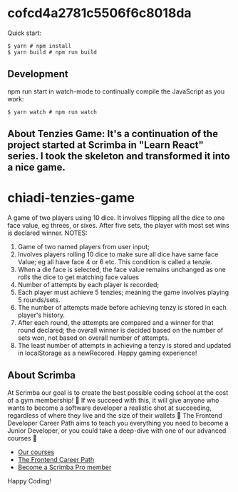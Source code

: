 # cofcd4a2781c5506f6c8018da

Quick start:

```
$ yarn # npm install
$ yarn build # npm run build
````

## Development

npm run start in watch-mode to continually compile the JavaScript as you work:

```
$ yarn watch # npm run watch
```
## About Tenzies Game: It's a continuation of the project started at Scrimba in "Learn React" series. I took the skeleton and transformed it into a nice game.
# chiadi-tenzies-game
A game of two players using 10 dice. It involves flipping all the dice to one face value, eg threes, or sixes. After five sets, the player with most set wins is declared winner.
NOTES:
1. Game of two named players from user input;
2. Involves players rolling 10 dice to make sure all dice have same face Value; eg all have face 4 or 6 etc. This condition is called a tenzie.
3. When a die face is selected, the face value remains unchanged as one rolls the dice to get matching face values
4. Number of attempts by each player is recorded;
5. Each player must achieve 5 tenzies; meaning the game involves playing 5 rounds/sets.
6. The number of attempts made before achieving tenzy is stored in each player's history.
7. After each round, the attempts are compared and a winner for that round declared; the overall winner is decided based on the number of sets won, not based on overall number of attempts.
8. The least number of attempts in achieving a tenzy is stored and updated in localStorage as a newRecored.
Happy gaming experience!

## About Scrimba

At Scrimba our goal is to create the best possible coding school at the cost of a gym membership! 💜
If we succeed with this, it will give anyone who wants to become a software developer a realistic shot at succeeding, regardless of where they live and the size of their wallets 🎉
The Frontend Developer Career Path aims to teach you everything you need to become a Junior Developer, or you could take a deep-dive with one of our advanced courses 🚀

- [Our courses](https://scrimba.com/allcourses)
- [The Frontend Career Path](https://scrimba.com/learn/frontend)
- [Become a Scrimba Pro member](https://scrimba.com/pricing)

Happy Coding!
